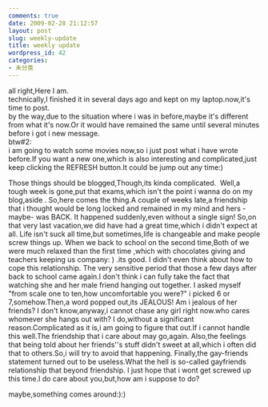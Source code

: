 ```yaml
---
comments: true
date: 2009-02-28 21:12:57
layout: post
slug: weekly-update
title: weekly update
wordpress_id: 42
categories:
- 未分类
---
```


all right,Here I am.  
technically,I finished it in several days ago and kept on my laptop.now,it's time to post.  
by the way,due to the situation where i was in before,maybe it's different from what it's now.Or it would have remained the same until several minutes before i got i new message.  
btw#2:  
i am going to watch some movies now,so i just post what i have wrote before.If you want a new one,which is also interesting and complicated,just keep clicking the REFRESH button.It could be jump out any time:)  
  
  
  
﻿Those things should be blogged,Though,its kinda complicated.  Well,a
tough week is gone,put that exams,which isn't the point i wanna
do on my blog,aside . So,here comes the thing.A couple of weeks late,a
friendship that i thought would be long locked and remained in my mind
and hers -maybe- was BACK. It happened suddenly,even without a single
sign! So,on that very last vacation,we did have had a great time,which
i didn't expect at all. Life isn't suck all time,but sometimes,life is
changeable and make people screw things up. When we back to school on
the second time,Both of we were much relaxed than the first time ,which
with chocolates giving and teachers keeping us company: ) .its good. I
didn't even think about how to cope this relationship. The very
sensitive period that those a few days after back to school came
again.I don't think i can fully take the fact that watching she and her
male friend hanging out together. I asked myself "from scale one to
ten,how uncomfortable you were?" i picked 6 or 7,somehow.Then,a word
popped out,its JEALOUS! Am i jealous of her friends? I don't
know,anyway,i cannot chase any girl right now.who cares whomever she
hangs out with? I do,without a significant reason.Complicated as it
is,i am going to figure that out.If i cannot handle this well.The
friendship that i care about may go,again. Also,the feelings that being
told about her friends''s stuff didn't sweet at all,which i often did
that to others.So,i will try to avoid that happening. Finally,the
gay-friends statement turned out to be useless.What the hell is
so-called gayfriends relationship that beyond friendship. I just hope
that i wont get screwed up this time.I do care about you,but,how am i
suppose to do?  
  
  
maybe,something comes around:):)  

